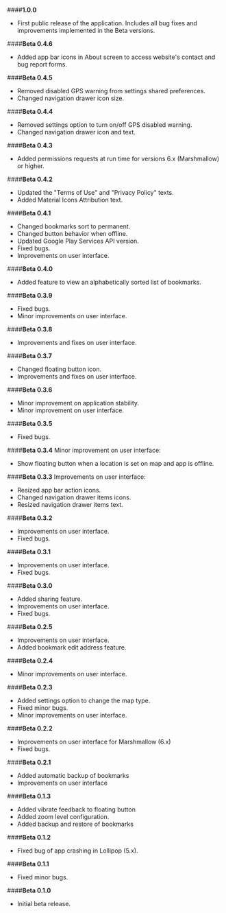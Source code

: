 ####**1.0.0**
- First public release of the application. Includes all bug fixes and improvements implemented in the Beta versions.

####**Beta 0.4.6**
- Added app bar icons in About screen to access website's contact and bug report forms.

####**Beta 0.4.5**
- Removed disabled GPS warning from settings shared preferences.
- Changed navigation drawer icon size.

####**Beta 0.4.4**
- Removed settings option to turn on/off GPS disabled warning.
- Changed navigation drawer icon and text.

####**Beta 0.4.3**
- Added permissions requests at run time for versions 6.x (Marshmallow) or higher.

####**Beta 0.4.2**
- Updated the "Terms of Use" and "Privacy Policy" texts.
- Added Material Icons Attribution text.

####**Beta 0.4.1**
- Changed bookmarks sort to permanent.
- Changed button behavior when offline.
- Updated Google Play Services API version.
- Fixed bugs.
- Improvements on user interface.

####**Beta 0.4.0**
- Added feature to view an alphabetically sorted list of bookmarks.

####**Beta 0.3.9**
- Fixed bugs.
- Minor improvements on user interface.

####**Beta 0.3.8**
- Improvements and fixes on user interface.

####**Beta 0.3.7**
- Changed floating button icon.
- Improvements and fixes on user interface.

####**Beta 0.3.6**
- Minor improvement on application stability.
- Minor improvement on user interface.

####**Beta 0.3.5**
- Fixed bugs.

####**Beta 0.3.4**
Minor improvement on user interface:
- Show floating button when a location is set on map and app is offline. 

####**Beta 0.3.3**
Improvements on user interface:
- Resized app bar action icons.
- Changed navigation drawer items icons.
- Resized navigation drawer items text.

####**Beta 0.3.2**
- Improvements on user interface.
- Fixed bugs.

####**Beta 0.3.1**
- Improvements on user interface.
- Fixed bugs.

####**Beta 0.3.0**
- Added sharing feature.
- Improvements on user interface.
- Fixed bugs.

####**Beta 0.2.5**
- Improvements on user interface.
- Added bookmark edit address feature.

####**Beta 0.2.4**
- Minor improvements on user interface.

####**Beta 0.2.3**
- Added settings option to change the map type.
- Fixed minor bugs.
- Minor improvements on user interface.

####**Beta 0.2.2**
- Improvements on user interface for Marshmallow (6.x)
- Fixed bugs.

####**Beta 0.2.1**
- Added automatic backup of bookmarks
- Improvements on user interface

####**Beta 0.1.3**
- Added vibrate feedback to floating button
- Added zoom level configuration.
- Added backup and restore of bookmarks

####**Beta 0.1.2**
- Fixed bug of app crashing in Lollipop (5.x).

####**Beta 0.1.1**
- Fixed minor bugs.

####**Beta 0.1.0**
- Initial beta release.


